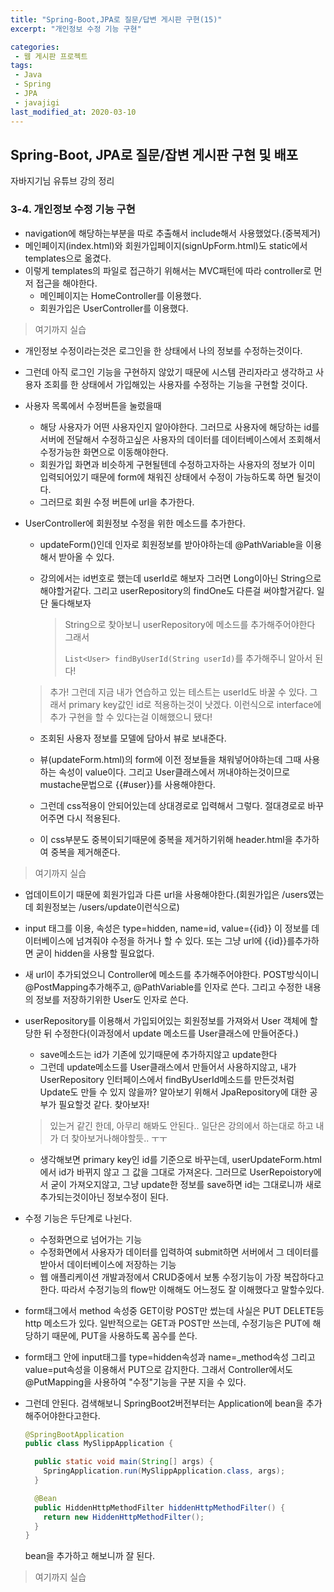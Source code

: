 ```yaml
---
title: "Spring-Boot,JPA로 질문/답변 게시판 구현(15)"
excerpt: "개인정보 수정 기능 구현"

categories:
 - 웹 게시판 프로젝트
tags:
 - Java
 - Spring
 - JPA
 - javajigi
last_modified_at: 2020-03-10
---
```




## Spring-Boot, JPA로 질문/잡변 게시판 구현 및 배포

자바지기님 유튜브 강의 정리

### 3-4. 개인정보 수정 기능 구현

* navigation에 해당하는부분을 따로 추출해서 include해서 사용했었다.(중복제거)
* 메인페이지(index.html)와 회원가입페이지(signUpForm.html)도 static에서 templates으로 옮겼다.
* 이렇게 templates의 파일로 접근하기 위해서는 MVC패턴에 따라 controller로 먼저 접근을 해야한다.
  * 메인페이지는 HomeController를 이용했다.
  * 회원가입은 UserController를 이용했다.

> 여기까지 실습

* 개인정보 수정이라는것은 로그인을 한 상태에서 나의 정보를 수정하는것이다.

* 그런데 아직 로그인 기능을 구현하지 않았기 때문에 시스템 관리자라고 생각하고 사용자 조회를 한 상태에서 가입해있는 사용자를 수정하는 기능을 구현할 것이다.

* 사용자 목록에서 수정버튼을 눌렀을때 

  * 해당 사용자가 어떤 사용자인지 알아야한다. 그러므로 사용자에 해당하는 id를 서버에 전달해서 수정하고싶은 사용자의 데이터를 데이터베이스에서 조회해서 수정가능한 화면으로 이동해야한다.
  * 회원가입 화면과 비슷하게 구현될텐데 수정하고자하는 사용자의 정보가 이미 입력되어있기 때문에 form에 채워진 상태에서 수정이 가능하도록 하면 될것이다.
  * 그러므로 회원 수정 버튼에 url을 추가한다.

* UserController에 회원정보 수정을 위한 메소드를 추가한다.

  * updateForm()인데 인자로 회원정보를 받아야하는데 @PathVariable을 이용해서 받아올 수 있다.

  * 강의에서는 id번호로 했는데 userId로 해보자 그러면 Long이아닌 String으로 해야할거같다. 그리고 userRepository의 findOne도 다른걸 써야할거같다. 일단 둘다해보자

    > String으로 찾아보니 userRepository에 메소드를 추가해주어야한다 그래서
    >
    > `List<User> findByUserId(String userId)`를 추가해주니 알아서 된다!
  >
    > 추가! 그런데 지금 내가 연습하고 있는 테스트는 userId도 바꿀 수 있다. 그래서 primary key값인 id로 적용하는것이 낫겠다. 이런식으로 interface에 추가 구현을 할 수 있다는걸 이해했으니 됐다!

  * 조회된 사용자 정보를 모델에 담아서 뷰로 보내준다. 

  * 뷰(updateForm.html)의 form에 이전 정보들을 채워넣어야하는데 그때 사용하는 속성이 value이다. 그리고 User클래스에서 꺼내야하는것이므로 mustache문법으로 {{#user}}를 사용해야한다.

  * 그런데 css적용이 안되어있는데 상대경로로 입력해서 그렇다. 절대경로로 바꾸어주면 다시 적용된다.
  
  * 이 css부분도 중복이되기때문에 중복을 제거하기위해 header.html을 추가하여 중복을 제거해준다.

> 여기까지 실습

* 업데이트이기 때문에 회원가입과 다른 url을 사용해야한다.(회원가입은 /users였는데 회원정보는 /users/update이런식으로)

* input 태그를 이용, 속성은 type=hidden, name=id, value={{id}} 이 정보를 데이터베이스에 넘겨줘야 수정을 하거나 할 수 있다. 또는 그냥 url에 {{id}}를추가하면 굳이 hidden을 사용할 필요없다.

* 새 url이 추가되었으니 Controller에 메소드를 추가해주어야한다. POST방식이니 @PostMapping추가해주고, @PathVariable를 인자로 쓴다. 그리고 수정한 내용의 정보를 저장하기위한 User도 인자로 쓴다.

* userRepository를 이용해서 가입되어있는 회원정보를 가져와서 User 객체에 할당한 뒤 수정한다(이과정에서 update 메소드를 User클래스에 만들어준다.)

  * save메소드는 id가 기존에 있기때문에 추가하지않고 update한다
  * 그런데 update메소드를 User클래스에서 만들어서 사용하지않고, 내가 UserRepository 인터페이스에서 findByUserId메소드를 만든것처럼 Update도 만들 수 있지 않을까? 알아보기 위해서 JpaRepository에 대한 공부가 필요할것 같다. 찾아보자!

  > 있는거 같긴 한데, 아무리 해봐도 안된다.. 일단은 강의에서 하는대로 하고 내가 더 찾아보거나해야할듯.. ㅜㅜ

  * 생각해보면 primary key인 id를 기준으로 바꾸는데, userUpdateForm.html에서 id가 바뀌지 않고 그 값을 그대로 가져온다. 그러므로 UserRepoistory에서 굳이 가져오지않고, 그냥 update한 정보를 save하면 id는 그대로니까 새로 추가되는것이아닌 정보수정이 된다.

* 수정 기능은 두단계로 나뉜다.

  * 수정화면으로 넘어가는 기능
  * 수정화면에서 사용자가 데이터를 입력하여 submit하면 서버에서 그 데이터를 받아서 데이터베이스에 저장하는 기능
  * 웹 애플리케이션 개발과정에서 CRUD중에서 보통 수정기능이 가장 복잡하다고 한다. 따라서 수정기능의 flow만 이해해도 어느정도 잘 이해했다고 말할수있다.

* form태그에서 method 속성중 GET이랑 POST만 썼는데 사실은 PUT DELETE등 http 메소드가 있다. 일반적으로는 GET과 POST만 쓰는데, 수정기능은 PUT에 해당하기 때문에, PUT을 사용하도록 꼼수를 쓴다.

* form태그 안에 input태그를  type=hidden속성과 name=_method속성 그리고 value=put속성을 이용해서 PUT으로 감지한다. 그래서 Controller에서도 @PutMapping을 사용하여 "수정"기능을 구분 지을 수 있다.

* 그런데 안된다. 검색해보니 SpringBoot2버전부터는 Application에 bean을 추가해주어야한다고한다.

  ```java
  @SpringBootApplication
  public class MySlippApplication {
  
    public static void main(String[] args) {
      SpringApplication.run(MySlippApplication.class, args);
    }
  
    @Bean
    public HiddenHttpMethodFilter hiddenHttpMethodFilter() {
      return new HiddenHttpMethodFilter();
    }
  }
  
  ```

  bean을 추가하고 해보니까 잘 된다.

> 여기까지 실습